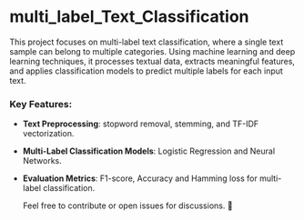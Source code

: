 # multi_label_Text_Classification
This project focuses on multi-label text classification, where a single text sample can belong to multiple categories. Using machine learning and deep learning techniques, it processes textual data, extracts meaningful features, and applies classification models to predict multiple labels for each input text.

### **Key Features:**
- **Text Preprocessing**: stopword removal, stemming, and TF-IDF vectorization.
- **Multi-Label Classification Models**: Logistic Regression and Neural Networks.
- **Evaluation Metrics**: F1-score, Accuracy and Hamming loss for multi-label classification.


  Feel free to contribute or open issues for discussions. 🚀
